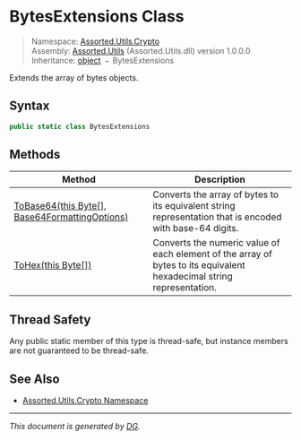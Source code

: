 ﻿# BytesExtensions Class

> Namespace: [Assorted.Utils.Crypto](index.md#assortedutilscrypto-namespace)\
> Assembly: [Assorted.Utils](index.md) (Assorted.Utils.dll) version 1.0.0.0\
> Inheritance: [object](https://docs.microsoft.com/en-us/dotnet/api/system.object) `→` BytesExtensions

Extends the array of bytes objects.

## Syntax

```csharp
public static class BytesExtensions
```

## Methods

Method | Description
--- | ---
[ToBase64(this Byte[], Base64FormattingOptions)](Assorted.Utils.Crypto.BytesExtensions.ToBase64.md) | Converts the array of bytes to its equivalent string representation that is encoded with base-64 digits.
[ToHex(this Byte[])](Assorted.Utils.Crypto.BytesExtensions.ToHex.md) | Converts the numeric value of each element of the array of bytes to its equivalent hexadecimal string representation.

## Thread Safety

Any public static member of this type is thread\-safe, but instance members are not guaranteed to be thread\-safe.

## See Also

- [Assorted.Utils.Crypto Namespace](index.md#assortedutilscrypto-namespace)

---

_This document is generated by [DG](https://github.com/Khojasteh/dg)._
